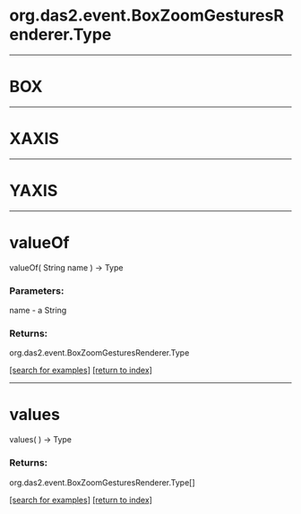 # org.das2.event.BoxZoomGesturesRenderer.Type



***
<a name="BOX"></a>
# BOX



***
<a name="XAXIS"></a>
# XAXIS



***
<a name="YAXIS"></a>
# YAXIS



***
<a name="valueOf"></a>
# valueOf
valueOf( String name ) &rarr; Type



### Parameters:
name - a String

### Returns:
org.das2.event.BoxZoomGesturesRenderer.Type


<a href="https://github.com/autoplot/dev/search?q=valueOf&unscoped_q=valueOf">[search for examples]</a>
<a href="https://github.com/autoplot/documentation/blob/master/javadoc/index-all.md">[return to index]</a>

***
<a name="values"></a>
# values
values(  ) &rarr; Type



### Returns:
org.das2.event.BoxZoomGesturesRenderer.Type[]


<a href="https://github.com/autoplot/dev/search?q=values&unscoped_q=values">[search for examples]</a>
<a href="https://github.com/autoplot/documentation/blob/master/javadoc/index-all.md">[return to index]</a>

